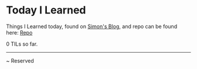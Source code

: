 # Today I Learned

Things I Learned today, found on [Simon's Blog](https://simonwillison.net/2020/Apr/20/self-rewriting-readme/), and repo can be found here: <a href="https://github.com/jbranchaud/til">Repo</a>

0 TILs so far.

---

~ Reserved
